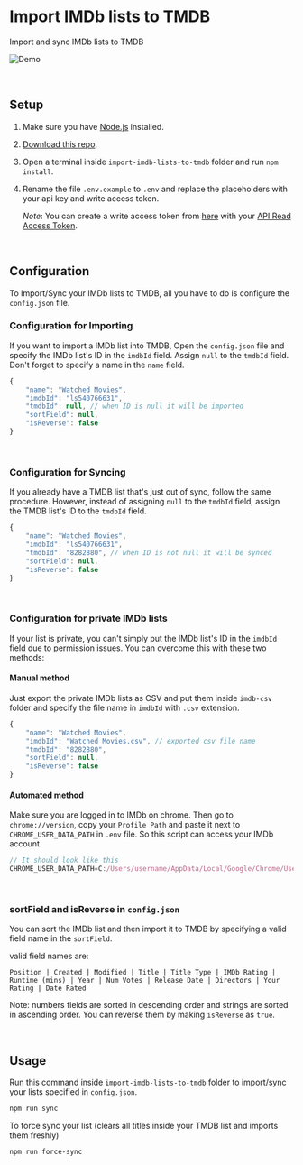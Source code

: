 # Import IMDb lists to TMDB

Import and sync IMDb lists to TMDB

![Demo](https://raw.githubusercontent.com/Tetrax-10/import-imdb-lists-to-tmdb/main/assets/demo.gif)

</br>

## Setup

1. Make sure you have [Node.js](https://nodejs.org/) installed.

2. [Download this repo](https://github.com/Tetrax-10/import-imdb-lists-to-tmdb/archive/refs/heads/main.zip).

3. Open a terminal inside `import-imdb-lists-to-tmdb` folder and run `npm install`.

4. Rename the file `.env.example` to `.env` and replace the placeholders with your api key and write access token.

    _Note_: You can create a write access token from [here](http://dev.travisbell.com/play/v4_auth.html) with your [API Read Access Token](https://www.themoviedb.org/settings/api).

</br>

## Configuration

To Import/Sync your IMDb lists to TMDB, all you have to do is configure the `config.json` file.

### Configuration for Importing

If you want to import a IMDb list into TMDB, Open the `config.json` file and specify the IMDb list's ID in the `imdbId` field. Assign `null` to the `tmdbId` field. Don't forget to specify a name in the `name` field.

```js
{
    "name": "Watched Movies",
    "imdbId": "ls540766631",
    "tmdbId": null, // when ID is null it will be imported
    "sortField": null,
    "isReverse": false
}
```

</br>

### Configuration for Syncing

If you already have a TMDB list that's just out of sync, follow the same procedure. However, instead of assigning `null` to the `tmdbId` field, assign the TMDB list's ID to the `tmdbId` field.

```js
{
    "name": "Watched Movies",
    "imdbId": "ls540766631",
    "tmdbId": "8282880", // when ID is not null it will be synced
    "sortField": null,
    "isReverse": false
}
```

</br>

### Configuration for private IMDb lists

If your list is private, you can't simply put the IMDb list's ID in the `imdbId` field due to permission issues. You can overcome this with these two methods:

#### Manual method

Just export the private IMDb lists as CSV and put them inside `imdb-csv` folder and specify the file name in `imdbId` with `.csv` extension.

```js
{
    "name": "Watched Movies",
    "imdbId": "Watched Movies.csv", // exported csv file name
    "tmdbId": "8282880",
    "sortField": null,
    "isReverse": false
}
```

#### Automated method

Make sure you are logged in to IMDb on chrome. Then go to `chrome://version`, copy your `Profile Path` and paste it next to `CHROME_USER_DATA_PATH` in `.env` file. So this script can access your IMDb account.

```js
// It should look like this
CHROME_USER_DATA_PATH=C:/Users/username/AppData/Local/Google/Chrome/User Data
```

</br>

### sortField and isReverse in `config.json`

You can sort the IMDb list and then import it to TMDB by specifying a valid field name in the `sortField`.

valid field names are:

```
Position | Created | Modified | Title | Title Type | IMDb Rating | Runtime (mins) | Year | Num Votes | Release Date | Directors | Your Rating | Date Rated
```

Note: numbers fields are sorted in descending order and strings are sorted in ascending order. You can reverse them by making `isReverse` as `true`.

</br>

## Usage

Run this command inside `import-imdb-lists-to-tmdb` folder to import/sync your lists specified in `config.json`.

```sh
npm run sync
```

To force sync your list (clears all titles inside your TMDB list and imports them freshly)

```sh
npm run force-sync
```
